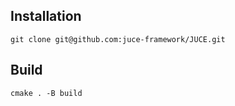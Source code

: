 ## Installation

```shell
git clone git@github.com:juce-framework/JUCE.git
```

## Build

```shell
cmake . -B build
```